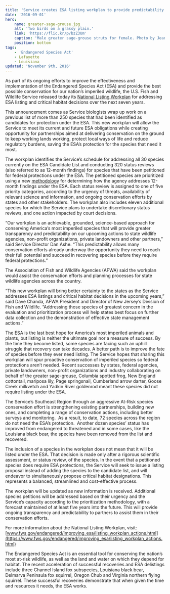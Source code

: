```yaml
---
title: 'Service creates ESA listing workplan to provide predictability and encourage proactive conservation of imperiled wildlife'
date: '2016-09-01'
hero:
    name: greater-sage-grouse.jpg
    alt: 'Two birds on a grassy plain.'
    link: 'https://flic.kr/p/bzZ3Um'
    caption: 'Male greater sage-grouse struts for female. Photo by Jeannie Stafford, USFS.'
    position: bottom
tags:
    - 'Endangered Species Act'
    - Lafayette
    - Louisiana
updated: 'November 9th, 2016'
---
```

As part of its ongoing efforts to improve the effectiveness and implementation of the Endangered Species Act (ESA) and provide the best possible conservation for our nation’s imperiled wildlife, the U.S. Fish and Wildlife Service released today its [National Listing Workplan](https://www.fws.gov/endangered/improving_esa/listing_workplan_actions.html) for addressing ESA listing and critical habitat decisions over the next seven years. 

This announcement comes as Service biologists wrap up work on a previous list of more than 250 species that had been identified as candidates for protection under the ESA. This new workplan will allow the Service to meet its current and future ESA obligations while creating opportunity for partnerships aimed at delivering conservation on the ground to keep working lands working, protect local ways of life and reduce regulatory burdens, saving the ESA’s protection for the species that need it most.

The workplan identifies the Service’s schedule for addressing all 30 species currently on the ESA Candidate List and conducting 320 status reviews (also referred to as 12-month findings) for species that have been petitioned for federal protections under the ESA. The petitioned species are prioritized using a new [methodology](https://www.fws.gov/news/ShowNews.cfm?ref=service-announces-final-methodology-for-prioritizing-and-addressing-&_ID=35748) for determining how the agency addresses 12-month findings under the ESA. Each status review is assigned to one of five priority categories, according to the urgency of threats, availability of relevant science and information, and ongoing conservation efforts by states and other stakeholders. The workplan also includes eleven additional species for which the Service plans to undertake discretionary status reviews, and one action impacted by court decisions. 

“Our workplan is an achievable, grounded, science-based approach for conserving America’s most imperiled species that will provide greater transparency and predictability on our upcoming actions to state wildlife agencies, non-profit organizations, private landowners and other partners,” said Service Director Dan Ashe. “This predictability allows many conservation efforts already underway the opportunity they need to reach their full potential and succeed in recovering species before they require federal protections.”

The Association of Fish and Wildlife Agencies (AFWA) said the workplan would assist the conservation efforts and planning processes for state wildlife agencies across the country. 

“This new workplan will bring better certainty to the states as the Service addresses ESA listings and critical habitat decisions in the upcoming years,” said Dave Chanda, AFWA President and Director of New Jersey’s Division of Fish and Wildlife. “Addressing those species of greatest concern in the evaluation and prioritization process will help states best focus on further data collection and the demonstration of effective state management actions.”

The ESA is the last best hope for America’s most imperiled animals and plants, but listing is neither the ultimate goal nor a measure of success. By the time they become listed, some species are facing such an uphill struggle that recovery can take decades. A better path is to improve the fate of species before they ever need listing. The Service hopes that sharing this workplan will spur proactive conservation of imperiled species so federal protections aren’t needed. Recent successes by states, federal agencies, private landowners, non-profit organizations and industry collaborating on behalf of the greater sage-grouse, Columbia spotted frog, New England cottontail, mariposa lily, Page springsnail, Cumberland arrow darter, Goose Creek milkvetch and Yadkin River goldenrod meant these species did not require listing under the ESA. 

The Service’s Southeast Region through an aggressive At-Risk species conservation effort is strengthening existing partnerships, building new ones, and completing a range of conservation actions, including better surveys and monitoring.  As a result, to date, 72 species across the region do not need the ESA’s protection.  Another dozen species’ status has improved from endangered to threatened and in some cases, like the Louisiana black bear, the species have been removed from the list and recovered. 

The inclusion of a species in the workplan does not mean that it will be listed under the ESA. That decision is made only after a rigorous scientific assessment, or status review, of the species. In the event that a petitioned species does require ESA protections, the Service will seek to issue a listing proposal instead of adding the species to the candidate list, and will endeavor to simultaneously propose critical habitat designations. This represents a balanced, streamlined and cost-effective process.  

The workplan will be updated as new information is received. Additional species petitions will be addressed based on their urgency and the Service’s capacity according to the prioritization methodology, with a forecast maintained of at least five years into the future. This will provide ongoing transparency and predictability to partners to assist them in their conservation efforts.

For more information about the National Listing Workplan, visit: [www.fws.gov/endangered/improving_esa/listing_workplan_actions.html](https://www.fws.gov/endangered/improving_esa/listing_workplan_actions.html)

The Endangered Species Act is an essential tool for conserving the nation’s most at-risk wildlife, as well as the land and water on which they depend for habitat. The recent acceleration of successful recoveries and ESA delistings include three Channel Island fox subspecies, Louisiana black bear, Delmarva Peninsula fox squirrel, Oregon Chub and Virginia northern flying squirrel. These successful recoveries demonstrate that when given the time and resources it needs, the ESA works.
